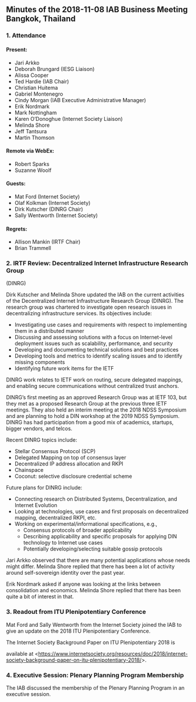 
Minutes of the 2018-11-08 IAB Business Meeting 
Bangkok, Thailand
-----------------------------------------------------------------


### 1. Attendance


#### Present:


* Jari Arkko
* Deborah Brungard (IESG Liaison)
* Alissa Cooper
* Ted Hardie (IAB Chair)
* Christian Huitema
* Gabriel Montenegro
* Cindy Morgan (IAB Executive Administrative Manager)
* Erik Nordmark
* Mark Nottingham
* Karen O’Donoghue (Internet Society Liaison)
* Melinda Shore
* Jeff Tantsura
* Martin Thomson


#### Remote via WebEx:


* Robert Sparks
* Suzanne Woolf


#### Guests:


* Mat Ford (Internet Society)
* Olaf Kolkman (Internet Society)
* Dirk Kutscher (DINRG Chair)
* Sally Wentworth (Internet Society)


#### Regrets:


* Allison Mankin (IRTF Chair)
* Brian Trammell


### 2. IRTF Review: Decentralized Internet Infrastructure Research Group 
(DINRG)


Dirk Kutscher and Melinda Shore updated the IAB on the current activities of the Decentralized Internet Infrastructure Research Group (DINRG). The research group was chartered to investigate open research issues in decentralizing infrastructure services. Its objectives include:


* Investigating use cases and requirements with respect to implementing them in a distributed manner
* Discussing and assessing solutions with a focus on Internet-level deployment issues such as scalability, performance, and security
* Developing and documenting technical solutions and best practices
* Developing tools and metrics to identify scaling issues and to identify missing components
* Identifying future work items for the IETF


DINRG work relates to IETF work on routing, secure delegated mappings, and enabling secure communications without centralized trust anchors.


DINRG’s first meeting as an approved Research Group was at IETF 103, but they met as a proposed Research Group at the previous three IETF meetings. They also held an interim meeting at the 2018 NDSS Symposium and are planning to hold a DIN workshop at the 2019 NDSS Symposium. DINRG has had participation from a good mix of academics, startups, bigger vendors, and telcos.


Recent DINRG topics include:


* Stellar Consensus Protocol (SCP)
* Delegated Mapping on top of consensus layer
* Decentralized IP address allocation and RKPI
* Chainspace
* Coconut: selective disclosure credential scheme


Future plans for DINRG include:


* Connecting research on Distributed Systems, Decentralization, and Internet Evolution
* Looking at technologies, use cases and first proposals on decentralized mapping, decentralized RKPI, etc.
* Working on experimental/informational specifications, e.g.,
	+ Consensus protocols of broader applicability
	+ Describing applicability and specific proposals for applying DIN technology to Internet use cases
	+ Potentially developing/selecting suitable gossip protocols


Jari Arkko observed that there are many potential applications whose needs might differ. Melinda Shore replied that there has been a lot of activity around self-sovereign identity over the past year.


Erik Nordmark asked if anyone was looking at the links between consolidation and economics. Melinda Shore replied that there has been quite a bit of interest in that.


### 3. Readout from ITU Plenipotentiary Conference


Mat Ford and Sally Wentworth from the Internet Society joined the IAB to give an update on the 2018 ITU Plenipotentiary Conference.


The Internet Society Background Paper on ITU Plenipotentiary 2018 is  

available at <<https://www.internetsociety.org/resources/doc/2018/internet-society-background-paper-on-itu-plenipotentiary-2018/>>.


### 4. Executive Session: Plenary Planning Program Membership


The IAB discussed the membership of the Plenary Planning Program in an executive session.


